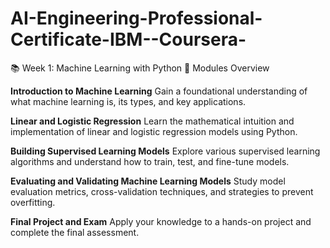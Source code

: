 # AI-Engineering-Professional-Certificate-IBM--Coursera-
📚 Week 1: Machine Learning with Python
🧩 Modules Overview

**Introduction to Machine Learning**
Gain a foundational understanding of what machine learning is, its types, and key applications.

**Linear and Logistic Regression**
Learn the mathematical intuition and implementation of linear and logistic regression models using Python.

**Building Supervised Learning Models**
Explore various supervised learning algorithms and understand how to train, test, and fine-tune models.

**Evaluating and Validating Machine Learning Models**
Study model evaluation metrics, cross-validation techniques, and strategies to prevent overfitting.

**Final Project and Exam**
Apply your knowledge to a hands-on project and complete the final assessment.

  
              
